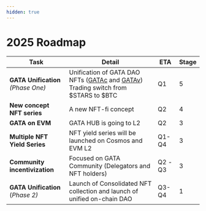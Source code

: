 ```yaml
---
hidden: true
---
```


# 2025 Roadmap



<table><thead><tr><th>Task</th><th>Detail</th><th>ETA</th><th data-type="rating" data-max="5">Stage</th></tr></thead><tbody><tr><td><strong>GATA Unification</strong> <br><em>(Phase One)</em></td><td>Unification of GATA DAO NFTs (<a href="../gata-nft-dao/about-gata-nfts/#colonial-cats-gatac">GATAc</a> and <a href="../gata-nft-dao/about-gata-nfts/#voyager-cats-gatav">GATAv</a>) <br>Trading switch from $STARS to $BTC</td><td>Q1</td><td>5</td></tr><tr><td><strong>New concept NFT series</strong></td><td>A new NFT-fi concept </td><td>Q2</td><td>4</td></tr><tr><td><strong>GATA on EVM</strong></td><td>GATA HUB is going to L2</td><td>Q2</td><td>3</td></tr><tr><td><strong>Multiple NFT Yield Series</strong> </td><td>NFT yield series will be launched on Cosmos and EVM L2</td><td>Q1-Q4</td><td>3</td></tr><tr><td><strong>Community incentivization</strong></td><td>Focused on GATA Community (Delegators and NFT holders)</td><td>Q2 -Q3</td><td>3</td></tr><tr><td><strong>GATA Unification</strong> (<em>Phase 2)</em></td><td>Launch of Consolidated NFT collection and launch of unified on-chain DAO</td><td>Q3-Q4</td><td>1</td></tr></tbody></table>
